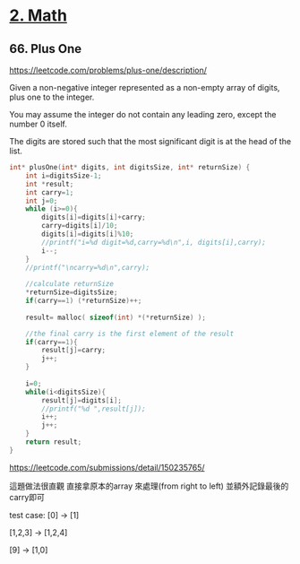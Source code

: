 # [2. Math](/math.md)

## 66. Plus One

https://leetcode.com/problems/plus-one/description/

Given a non-negative integer represented as a non-empty array of digits, plus one to the integer.

You may assume the integer do not contain any leading zero, except the number 0 itself.

The digits are stored such that the most significant digit is at the head of the list.


```c
int* plusOne(int* digits, int digitsSize, int* returnSize) {
    int i=digitsSize-1;
    int *result;
    int carry=1;
    int j=0;
    while (i>=0){
        digits[i]=digits[i]+carry;
        carry=digits[i]/10;  
        digits[i]=digits[i]%10;
        //printf("i=%d digit=%d,carry=%d\n",i, digits[i],carry);
        i--;   
    }
    //printf("\ncarry=%d\n",carry);
    
    //calculate returnSize
    *returnSize=digitsSize;
    if(carry==1) (*returnSize)++;
    
    result= malloc( sizeof(int) *(*returnSize) );

    //the final carry is the first element of the result
    if(carry==1){
        result[j]=carry;
        j++;    
    }
    
    i=0;
    while(i<digitsSize){
        result[j]=digits[i];
        //printf("%d ",result[j]);
        i++;
        j++;
    }
    return result;
}
```

https://leetcode.com/submissions/detail/150235765/


這題做法很直觀
直接拿原本的array 來處理(from right to left)  並額外記錄最後的carry即可

test case:
[0] -> [1]

[1,2,3] -> [1,2,4]

[9] -> [1,0]


